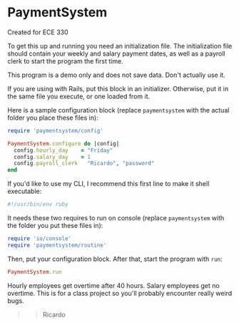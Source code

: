 # PaymentSystem

Created for ECE 330

To get this up and running you need an initialization file. The initialization
file should contain your weekly and salary payment dates, as well as a payroll
clerk to start the program the first time.

This program is a demo only and does not save data. Don't actually use it.

If you are using with Rails, put this block in an initializer. Otherwise, put it
in the same file you execute, or one loaded from it.

Here is a sample configuration block (replace `paymentsystem` with the actual
folder you place these files in):

``` ruby
require 'paymentsystem/config'

PaymentSystem.configure do |config|
  config.hourly_day    = "Friday"
  config.salary_day    = 1
  config.payroll_clerk   "Ricardo", "password"
end
```

If you'd like to use my CLI, I recommend this first line to make it
shell executable:

``` bash
#!/usr/bin/env ruby
```

It needs these two requires to run on console (replace `paymentsystem` with the
folder you put these files in):
``` ruby
require 'io/console'
require 'paymentsystem/routine'
```

Then, put your configuration block. After that, start the program with `run`:

``` ruby
PaymentSystem.run
```

Hourly employees get overtime after 40 hours. Salary employees get no overtime.
This is for a class project so you'll probably encounter really weird bugs.

>> Ricardo
